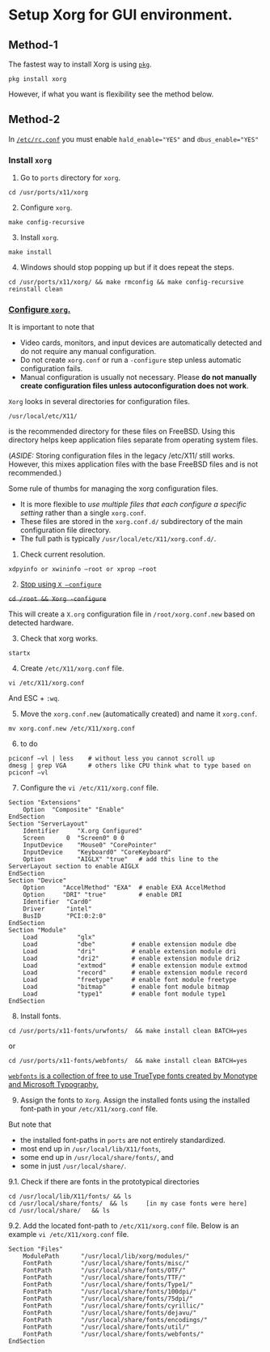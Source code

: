 # Setup Xorg for GUI environment.

## Method-1
The fastest way to install Xorg is using [`pkg`](https://www.freebsd.org/doc/en_US.ISO8859-1/books/handbook/x-install.html).
```
pkg install xorg
```
However, if what you want is flexibility see the method below.

## Method-2
In [`/etc/rc.conf`](https://www.freebsd.org/doc/en_US.ISO8859-1/books/handbook/x-config.html)
you must enable `hald_enable="YES"` and `dbus_enable="YES"`

### Install `xorg`
1. Go to `ports` directory for `xorg`.
```
cd /usr/ports/x11/xorg
```
2. Configure `xorg`.
```
make config-recursive
```
3. Install `xorg`.
```
make install
```
4. Windows should stop popping up but if it does repeat the steps.
```
cd /usr/ports/x11/xorg/ && make rmconfig && make config-recursive reinstall clean
```

### [Configure `xorg`.](https://www.freebsd.org/doc/handbook/x-config.html)
It is important to note that
- Video cards, monitors, and input devices are automatically detected and do not require any manual configuration.
- Do not create `xorg.conf` or run a `-configure` step unless automatic configuration fails.
- Manual configuration is usually not necessary. Please **do not manually create configuration files unless autoconfiguration does not work**.

`Xorg` looks in several directories for configuration files.
```
/usr/local/etc/X11/
```
is the recommended directory for these files on FreeBSD.
Using this directory helps keep application files separate from operating system files.

(*ASIDE:*
Storing configuration files in the legacy /etc/X11/ still works.
However, this mixes application files with the base FreeBSD files and is not recommended.)

Some rule of thumbs for managing the xorg configuration files.
- It is more flexible to *use multiple files that each configure a specific setting*
rather than a single `xorg.conf`.
- These files are stored in the `xorg.conf.d/` subdirectory of the main configuration file directory.
- The full path is typically `/usr/local/etc/X11/xorg.conf.d/`.

1. Check current resolution.
```
xdpyinfo or xwininfo –root or xprop –root
```

2. [Stop using `X –configure`](https://www.freebsd.org/doc/en_US.ISO8859-1/books/handbook/x-config.html)

~~`cd /root && Xorg -configure`~~

This will create a `X.org` configuration file in `/root/xorg.conf.new` based on detected hardware.

3. Check that xorg works.
```
startx
```

4. Create `/etc/X11/xorg.conf` file.
```
vi /etc/X11/xorg.conf
```
And ESC + `:wq`.

5. Move the `xorg.conf.new` (automatically created) and name it `xorg.conf`.
```
mv xorg.conf.new /etc/X11/xorg.conf
```

6. to do
```
pciconf –vl | less    # without less you cannot scroll up
dmesg | grep VGA      # others like CPU think what to type based on pciconf –vl
```

7. Configure the `vi /etc/X11/xorg.conf` file.
```
Section "Extensions"
	Option	"Composite" "Enable"
EndSection
Section "ServerLayout"
	Identifier     "X.org Configured"
	Screen      0  "Screen0" 0 0
	InputDevice    "Mouse0" "CorePointer"
	InputDevice    "Keyboard0" "CoreKeyboard"
	Option         "AIGLX" "true"   # add this line to the ServerLayout section to enable AIGLX
EndSection
Section "Device"
	Option     "AccelMethod" "EXA"  # enable EXA AccelMethod
	Option     "DRI" "true"         # enable DRI
	Identifier  "Card0"
	Driver      "intel"
	BusID       "PCI:0:2:0"
EndSection
Section "Module"
    Load           "glx"
    Load           "dbe"          # enable extension module dbe
    Load           "dri"          # enable extension module dri
    Load           "dri2"         # enable extension module dri2
    Load           "extmod"       # enable extension module extmod
    Load           "record"       # enable extension module record
    Load           "freetype"     # enable font module freetype
    Load           "bitmap"       # enable font module bitmap
    Load           "type1"        # enable font module type1
EndSection
```

8. Install fonts.
```
cd /usr/ports/x11-fonts/urwfonts/  && make install clean BATCH=yes
```
or
```
cd /usr/ports/x11-fonts/webfonts/  && make install clean BATCH=yes
```
[`webfonts` is a collection of free to use TrueType fonts created by Monotype and Microsoft Typography.](http://www.freshports.org/x11-fonts/webfonts)

9. Assign the fonts to `Xorg`.
Assign the installed fonts using the installed font-path in your `/etc/X11/xorg.conf` file.

But note that
- the installed font-paths in `ports` are not entirely standardized.
- most end up in `/usr/local/lib/X11/fonts`,
- some end up in `/usr/local/share/fonts/`, and
- some in just `/usr/local/share/`.

9.1. Check if there are fonts in the prototypical directories
```
cd /usr/local/lib/X11/fonts/ && ls
cd /usr/local/share/fonts/  && ls     [in my case fonts were here]
cd /usr/local/share/   && ls
```
9.2. Add the located font-path to `/etc/X11/xorg.conf` file.
Below is an example `vi /etc/X11/xorg.conf` file.
```
Section "Files"
    ModulePath      "/usr/local/lib/xorg/modules/"
    FontPath        "/usr/local/share/fonts/misc/"
    FontPath        "/usr/local/share/fonts/OTF/"
    FontPath        "/usr/local/share/fonts/TTF/"
    FontPath        "/usr/local/share/fonts/Type1/"
    FontPath        "/usr/local/share/fonts/100dpi/"
    FontPath        "/usr/local/share/fonts/75dpi/"
    FontPath        "/usr/local/share/fonts/cyrillic/"
    FontPath        "/usr/local/share/fonts/dejavu/"
    FontPath        "/usr/local/share/fonts/encodings/"
    FontPath        "/usr/local/share/fonts/util/"
    FontPath        "/usr/local/share/fonts/webfonts/"
EndSection
```
